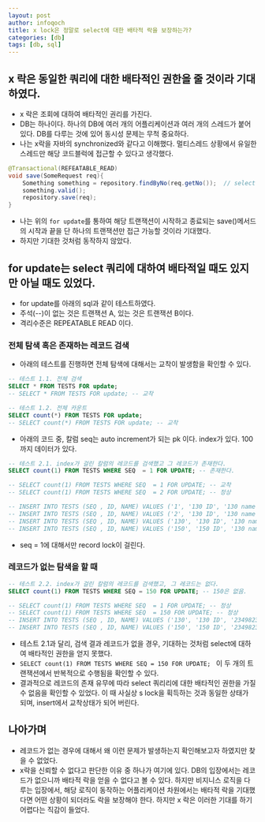 ```yaml
---
layout: post
author: infoqoch
title: x lock은 정말로 select에 대한 배타적 락을 보장하는가?
categories: [db]
tags: [db, sql]
---
```


## x 락은 동일한 쿼리에 대한 배타적인 권한을 줄 것이라 기대하였다. 
- x 락은 조회에 대하여 배타적인 권리를 가진다. 
- DB는 하나이다. 하나의 DB에 여러 개의 어플리케이션과 여러 개의 스레드가 붙어 있다. DB를 다루는 것에 있어 동시성 문제는 무척 중요하다.
- 나는 x락을 자바의 synchronized와 같다고 이해했다. 멀티스레드 상황에서 유일한 스레드만 해당 코드블럭에 접근할 수 있다고 생각했다.

```java
@Transactional(REFEATABLE_READ)
void save(SomeRequest req){
    Something something = repository.findByNo(req.getNo());  // select * from some_table where no = #{no} for update;
    something.valid();
    repository.save(req);    
}
```

- 나는 위의 `for update`를 통하여 해당 트랜잭션이 시작하고 종료되는 save()메서드의 시작과 끝을 단 하나의 트랜잭션만 접근 가능할 것이라 기대했다. 
- 하지만 기대한 것처럼 동작하지 않았다. 

## for update는 select 쿼리에 대하여 배타적일 때도 있지만 아닐 때도 있었다. 
- for update를 아래의 sql과 같이 테스트하였다.
- 주석(--)이 없는 것은 트랜잭션 A, 있는 것은 트랜잭션 B이다.
- 격리수준은 REPEATABLE READ 이다.

### 전체 탐색 혹은 존재하는 레코드 검색

- 아래의 테스트를 진행하면 전체 탐색에 대해서는 교착이 발생함을 확인할 수 있다. 

```sql
-- 테스트 1.1. 전체 검색
SELECT * FROM TESTS FOR update; 
-- SELECT * FROM TESTS FOR update; -- 교착

-- 테스트 1.2. 전체 카운트
SELECT count(*) FROM TESTS FOR update;
-- SELECT count(*) FROM TESTS FOR update; -- 교착
```

- 아래의 코드 중, 칼럼 seq는 auto increment가 되는 pk 이다. index가 있다. 100까지 데이터가 있다.

```sql
-- 테스트 2.1. index가 걸린 칼럼의 레코드를 검색했고 그 레코드가 존재한다. 
SELECT count(1) FROM TESTS WHERE SEQ  = 1 FOR UPDATE; -- 존재한다.

-- SELECT count(1) FROM TESTS WHERE SEQ  = 1 FOR UPDATE; -- 교착
-- SELECT count(1) FROM TESTS WHERE SEQ  = 2 FOR UPDATE; -- 정상

-- INSERT INTO TESTS (SEQ , ID, NAME) VALUES ('1', '130 ID', '130 name') -- 교착
-- INSERT INTO TESTS (SEQ , ID, NAME) VALUES ('2', '130 ID', '130 name') -- 정상. 그러나 duplicate entry로 예외 발생
-- INSERT INTO TESTS (SEQ , ID, NAME) VALUES ('130', '130 ID', '130 name') -- 정상
-- INSERT INTO TESTS (SEQ , ID, NAME) VALUES ('150', '150 ID', '130 name') -- 정상 
```

- seq = 1에 대해서만 record lock이 걸린다.

### 레코드가 없는 탐색을 할 때

```sql
-- 테스트 2.2. index가 걸린 칼럼의 레코드를 검색했고, 그 레코드는 없다. 
SELECT count(1) FROM TESTS WHERE SEQ = 150 FOR UPDATE; -- 150은 없음.

-- SELECT count(1) FROM TESTS WHERE SEQ  = 1 FOR UPDATE; -- 정상
-- SELECT count(1) FROM TESTS WHERE SEQ  = 150 FOR UPDATE; -- 정상
-- INSERT INTO TESTS (SEQ , ID, NAME) VALUES ('130', '130 ID', '234982374 name') -- 교착 : 130은 없음
-- INSERT INTO TESTS (SEQ , ID, NAME) VALUES ('150', '150 ID', '234982374 name') -- 교착 : 150은 없음
```

- 테스트 2.1과 달리, 검색 결과 레코드가 없을 경우, 기대하는 것처럼 select에 대하여 배타적인 권한을 얻지 못했다. 
- `SELECT count(1) FROM TESTS WHERE SEQ = 150 FOR UPDATE; ` 이 두 개의 트랜잭션에서 반복적으로 수행됨을 확인할 수 있다.
- 결과적으로 레코드의 존재 유무에 따라 select 쿼리리에 대한 배타적인 권한을 가질 수 없음을 확인할 수 있었다. 이 때 사실상 s lock을 획득하는 것과 동일한 상태가 되며, insert에서 교착상태가 되어 버린다. 

## 나아가며
- 레코드가 없는 경우에 대해서 왜 이런 문제가 발생하는지 확인해보고자 하였지만 찾을 수 없었다. 
- x락을 신뢰할 수 없다고 판단한 이유 중 하나가 여기에 있다. DB의 입장에서는 레코드가 없으니까 배타적 락을 얻을 수 없다고 볼 수 있다. 하지만 비지니스 로직을 다루는 입장에서, 해당 로직이 동작하는 어플리케이션 차원에서는 배타적 락을 기대했다면 어떤 상황이 되더라도 락을 보장해야 한다. 하지만 x 락은 이러한 기대를 하기 어렵다는 직감이 들었다. 